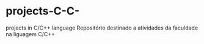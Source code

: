 # projects-C-C-
projects in C/C++ language
Repositório destinado a atividades da faculdade na liguagem C/C++

